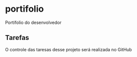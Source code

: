 # portifolio
Portifolio do desenvolvedor

## Tarefas

O controle das taresas desse projeto será realizada no GitHub

